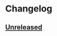 # Changelog

## [Unreleased]

[Unreleased]: https://github.com/Telmooo/python-project-template/tree/main
